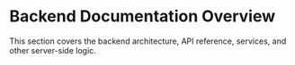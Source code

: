 # Backend Documentation Overview

This section covers the backend architecture, API reference, services, and other server-side logic.
